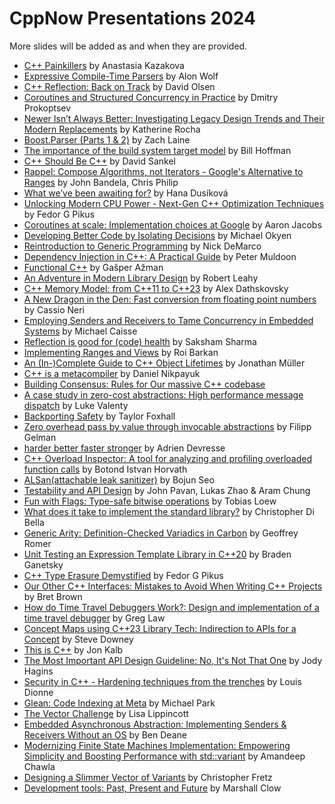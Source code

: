 # CppNow Presentations 2024

More slides will be added as and when they are provided.

- [C++ Painkillers](/Presentations/Cpp_Painkillers.pdf) by Anastasia Kazakova
- [Expressive Compile-Time Parsers](/Presentations/Expressive_Compile-Time_Parsers.pdf) by Alon Wolf
- [C++ Reflection: Back on Track](/Presentations/Cpp_Reflection.pdf) by David Olsen
- [Coroutines and Structured Concurrency in Practice](/Presentations/Coroutines_and_Structured_Concurrency_in_Practice.pdf) by Dmitry Prokoptsev
- [Newer Isn’t Always Better: Investigating Legacy Design Trends and Their Modern Replacements](/Presentations/Newer-Isnt-Always-Better.pdf) by Katherine Rocha
- [Boost.Parser (Parts 1 & 2)](/Presentations/https://github.com/tzlaine/parser) by Zach Laine
- [The importance of the build system target model](/Presentations/The_importance_of_the_build_system_target_model.pdf) by Bill Hoffman
- [C++ Should Be C++](/Presentations/Cpp_Should_Be_Cpp.pdf) by David Sankel
- [Rappel: Compose Algorithms, not Iterators - Google's Alternative to Ranges](/Presentations/Rappel-compose-algorithms-not-iterators.pdf) by John Bandela, Chris Philip
- [What we’ve been awaiting for?](/Presentations/https://talks.cpp.fail/what-we-have-been-awaiting-for/) by Hana Dusíková
- [Unlocking Modern CPU Power - Next-Gen C++ Optimization Techniques](/Presentations/Unlocking_Modern_CPU_Power.pdf) by Fedor G Pikus
- [Coroutines at scale: Implementation choices at Google](/Presentations/Coroutines_at_scale.pdf) by Aaron Jacobs
- [Developing Better Code by Isolating Decisions](/Presentations/Developing_Better_Code_by_Isolating_Decisions.pdf) by Michael Okyen
- [Reintroduction to Generic Programming](/Presentations/reintroduction_to_generic_programming.pdf) by Nick DeMarco
- [Dependency Injection in C++: A Practical Guide](/Presentations/Dependency_Injection_in_Cpp.pdf) by Peter Muldoon
- [Functional C++](/Presentations/functional-cpp.pdf) by Gašper Ažman
- [An Adventure in Modern Library Design](/Presentations/An-Adventure-in-Modern-Library-Design.pdf) by Robert Leahy
- [C++ Memory Model: from C++11 to C++23](/Presentations/Cpp_Memory_Model.pdf) by Alex Dathskovsky
- [A New Dragon in the Den: Fast conversion from floating point numbers](/Presentations/a-new-dragon-in-the-den.pdf) by Cassio Neri
- [Employing Senders and Receivers to Tame Concurrency in Embedded Systems](https://michael.caisse.io/talks/2024-cppnow-senders/) by Michael Caisse
- [Reflection is good for (code) health](/Presentations/Reflection-is-good-for-your-code-health) by Saksham Sharma
- [Implementing Ranges and Views](/Presentations/Implementing_Ranges_and_Views.pdf) by Roi Barkan
- [An (In-)Complete Guide to C++ Object Lifetimes](/Presentations/An_(In-)Complete_Guide_to_Cpp_Object_Lifetimes.pdf) by Jonathan Müller
- [C++ is a metacompiler](/Presentations/Cpp_is_a_Metacompiler.pdf) by Daniel Nikpayuk
- [Building Consensus: Rules for Our massive C++ codebase](/Presentations/Building_Consensus.pdf)
- [A case study in zero-cost abstractions: High performance message dispatch](/Presentations/High_Performance_Message_Dispatch.pdf) by Luke Valenty
- [Backporting Safety](/Presentations/Backporting_Safety.pdf) by Taylor Foxhall
- [Zero overhead pass by value through invocable abstractions](/Presentations/Zero_Overhead_Pass_By_Value_Through_Invocable_Abstractions.pdf) by Filipp Gelman
- [<Random> harder better faster stronger](/Presentations/random-harder-better-faster-stronger.pdf) by Adrien Devresse
- [C++ Overload Inspector: A tool for analyzing and profiling overloaded function calls](/Presentations/cpp_overload_inspector.pdf) by Botond Istvan Horvath
- [ALSan(attachable leak sanitizer)](/Presentations/ALSAN.pdf) by Bojun Seo
- [Testability and API Design](/Presentations/Testability-and-API-Design.pdf) by John Pavan, Lukas Zhao & Aram Chung
- [Fun with Flags: Type-safe bitwise operations](/Presentations/Fun_with_Flags.pdf) by Tobias Loew
- [What does it take to implement the standard library?](/Presentations/What_does_it_take_to_implement_the_standard_library.pdf) by Christopher Di Bella
- [Generic Arity: Definition-Checked Variadics in Carbon](/Presentations/Generic_Arity.pdf) by Geoffrey Romer
- [Unit Testing an Expression Template Library in C++20](/Presentations/Unit_Testing_an_Expression_Template_Library_in_Cpp20.pdf) by Braden Ganetsky
- [C++ Type Erasure Demystified](/Presentations/Cpp_Type_Erasure_Demystified.pdf) by Fedor G Pikus
- [Our Other C++ Interfaces: Mistakes to Avoid When Writing C++ Projects](/Presentations/Our_Other_Cpp_Interfaces.pdf) by Bret Brown
- [How do Time Travel Debuggers Work?: Design and implementation of a time travel debugger](/Presentations/How_do_Time_Travel_Debuggers_Work.pdf) by Greg Law
- [Concept Maps using C++23 Library Tech: Indirection to APIs for a Concept](/Presentations/Concept_Maps_using_Cpp23_Library_Tech.pdf) by Steve Downey
- [This is C++](/Presentations/This_is_Cpp.pdf) by Jon Kalb
- [The Most Important API Design Guideline: No, It's Not That One](/Presentations/The_Most_Important_API_Design_Guideline.pdf) by Jody Hagins
- [Security in C++ - Hardening techniques from the trenches](/Presenations/Hardening_Techniques_from_the_Trenches.pdf) by Louis Dionne
- [Glean: Code Indexing at Meta](/Presentations/glean.pdf) by Michael Park
- [The Vector Challenge](/Presentations/The_Vector_Challenge.pdf) by Lisa Lippincott
- [Embedded Asynchronous Abstraction: Implementing Senders &amp; Receivers Without an OS](/Presentations/Embedded_Asynchronous_Abstraction.pdf) by Ben Deane
- [Modernizing Finite State Machines Implementation: Empowering Simplicity and Boosting Performance with std::variant](/Presentations/Modernizing_Finite_State_Machines_Implementation.pdf) by Amandeep Chawla
- [Designing a Slimmer Vector of Variants](/Presentations/Designing_a_Slimmer_Vector_of_Variants.pdf) by Christopher Fretz
- [Development tools: Past, Present and Future](/Presentations/Development_tools-Past_Present_and_Future.pdf) by Marshall Clow